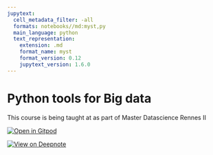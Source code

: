 ```yaml
---
jupytext:
  cell_metadata_filter: -all
  formats: notebooks//md:myst,py
  main_language: python
  text_representation:
    extension: .md
    format_name: myst
    format_version: 0.12
    jupytext_version: 1.6.0
---
```


# Python tools for Big data

This course is being taught at as part of Master Datascience Rennes II

[![Open in Gitpod](https://gitpod.io/button/open-in-gitpod.svg)](https://gitpod.io/#https://github.com/pnavaro/big-data)

[![View on Deepnote](https://beta.deepnote.com/buttons/launch-in-deepnote.svg)](https://deepnote.com/project/d285d66f-0462-4909-bf37-8a1a2f3c6200)
